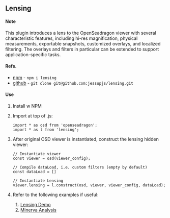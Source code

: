 ## Lensing

#### Note
This plugin introduces a lens to the OpenSeadragon viewer with several characteristic features, including hi-res magnification, physical measurements, exportable snapshots, customized overlays, and localized filtering.
The overlays and filters in particular can be extended to support application-specific tasks.

#### Refs.
+ [npm](https://www.npmjs.com/package/lensing) - `npm i lensing`
+ [github](https://github.com/jessupjs/lensing) - `git clone git@github.com:jessupjs/lensing.git`

#### Use
1. Install w NPM
2. Import at top of .js:
    ```
    import * as osd from 'openseadragon';
    import * as l from 'lensing';
    ```
3. After original OSD viewer is instantiated, construct the lensing hidden viewer:
    ```
    // Instantiate viewer
    const viewer = osd(viewer_config);
   
    // Compile dataLoad, i.e. custom filters (empty by default)
    const dataLoad = []
   
    // Instantiate Lensing
    viewer.lensing = l.construct(osd, viewer, viewer_config, dataLoad);
    ```
   
4. Refer to the following examples if useful:
   1. [Lensing Demo](https://github.com/jessupjs/lensing-demo)
   2. [Minerva Analysis](https://github.com/labsyspharm/minerva_analysis)


